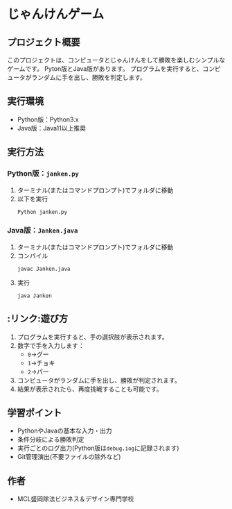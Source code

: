 # じゃんけんゲーム
## プロジェクト概要
このプロジェクトは、コンピュータとじゃんけんをして勝敗を楽しむシンプルなゲームです。
Pyton版とJava版があります。
プログラムを実行すると、コンピュータがランダムに手を出し、勝敗を判定します。
## 実行環境
- Python版：Python3.x
- Java版：Java11以上推奨
## 実行方法
### Python版：`janken.py`
1. ターミナル(またはコマンドプロンプト)でフォルダに移動
2. 以下を実行
    ```
    Python janken.py
    ```
### Java版：`Janken.java`
1. ターミナル(またはコマンドプロンプト)でフォルダに移動
2. コンパイル
    ```
    javac Janken.java
    ```
3. 実行
    ```
    java Janken
    ```
## :リンク:遊び方 
1. プログラムを実行すると、手の選択肢が表示されます。
2. 数字で手を入力します：
    - `0`→グー
    - `1`→チョキ
    - `2`→パー
3. コンピュータがランダムに手を出し、勝敗が判定されます。
4. 結果が表示されたら、再度挑戦することも可能です。
## 学習ポイント 
- PythonやJavaの基本な入力・出力
- 条件分岐による勝敗判定
- 実行ごとのログ出力(Python版は`debug.iog`に記録されます)
- Git管理演出(不要ファイルの除外など)
## 作者 
- MCL盛岡除法ビジネス＆デザイン専門学校